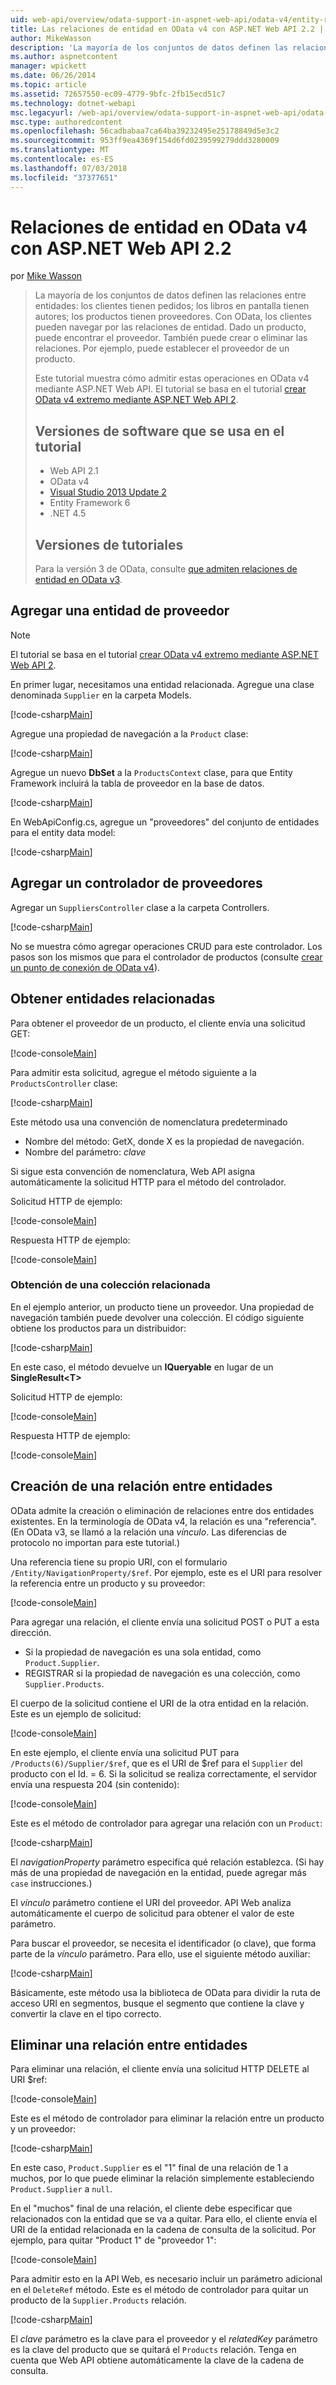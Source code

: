 ```yaml
---
uid: web-api/overview/odata-support-in-aspnet-web-api/odata-v4/entity-relations-in-odata-v4
title: Las relaciones de entidad en OData v4 con ASP.NET Web API 2.2 | Microsoft Docs
author: MikeWasson
description: 'La mayoría de los conjuntos de datos definen las relaciones entre entidades: los clientes tienen pedidos; los libros en pantalla tienen autores; los productos tienen proveedores. Uso de OData, los clientes pueden navegar a través de...'
ms.author: aspnetcontent
manager: wpickett
ms.date: 06/26/2014
ms.topic: article
ms.assetid: 72657550-ec09-4779-9bfc-2fb15ecd51c7
ms.technology: dotnet-webapi
msc.legacyurl: /web-api/overview/odata-support-in-aspnet-web-api/odata-v4/entity-relations-in-odata-v4
msc.type: authoredcontent
ms.openlocfilehash: 56cadbabaa7ca64ba39232495e25178849d5e3c2
ms.sourcegitcommit: 953ff9ea4369f154d6fd0239599279ddd3280009
ms.translationtype: MT
ms.contentlocale: es-ES
ms.lasthandoff: 07/03/2018
ms.locfileid: "37377651"
---
```

<a name="entity-relations-in-odata-v4-using-aspnet-web-api-22"></a>Relaciones de entidad en OData v4 con ASP.NET Web API 2.2
====================
por [Mike Wasson](https://github.com/MikeWasson)

> La mayoría de los conjuntos de datos definen las relaciones entre entidades: los clientes tienen pedidos; los libros en pantalla tienen autores; los productos tienen proveedores. Con OData, los clientes pueden navegar por las relaciones de entidad. Dado un producto, puede encontrar el proveedor. También puede crear o eliminar las relaciones. Por ejemplo, puede establecer el proveedor de un producto.
> 
> Este tutorial muestra cómo admitir estas operaciones en OData v4 mediante ASP.NET Web API. El tutorial se basa en el tutorial [crear OData v4 extremo mediante ASP.NET Web API 2](create-an-odata-v4-endpoint.md).
> 
> ## <a name="software-versions-used-in-the-tutorial"></a>Versiones de software que se usa en el tutorial
> 
> 
> - Web API 2.1
> - OData v4
> - [Visual Studio 2013 Update 2](https://www.visualstudio.com/downloads/download-visual-studio-vs)
> - Entity Framework 6
> - .NET 4.5
> 
> 
> ## <a name="tutorial-versions"></a>Versiones de tutoriales
> 
> Para la versión 3 de OData, consulte [que admiten relaciones de entidad en OData v3](https://asp.net/web-api/overview/odata-support-in-aspnet-web-api/odata-v3/working-with-entity-relations).


## <a name="add-a-supplier-entity"></a>Agregar una entidad de proveedor

> [!NOTE]
> El tutorial se basa en el tutorial [crear OData v4 extremo mediante ASP.NET Web API 2](create-an-odata-v4-endpoint.md).


En primer lugar, necesitamos una entidad relacionada. Agregue una clase denominada `Supplier` en la carpeta Models.

[!code-csharp[Main](entity-relations-in-odata-v4/samples/sample1.cs)]

Agregue una propiedad de navegación a la `Product` clase:

[!code-csharp[Main](entity-relations-in-odata-v4/samples/sample2.cs?highlight=13-15)]

Agregue un nuevo **DbSet** a la `ProductsContext` clase, para que Entity Framework incluirá la tabla de proveedor en la base de datos.

[!code-csharp[Main](entity-relations-in-odata-v4/samples/sample3.cs?highlight=10)]

En WebApiConfig.cs, agregue un &quot;proveedores&quot; del conjunto de entidades para el entity data model:

[!code-csharp[Main](entity-relations-in-odata-v4/samples/sample4.cs?highlight=6)]

## <a name="add-a-suppliers-controller"></a>Agregar un controlador de proveedores

Agregar un `SuppliersController` clase a la carpeta Controllers.

[!code-csharp[Main](entity-relations-in-odata-v4/samples/sample5.cs)]

No se muestra cómo agregar operaciones CRUD para este controlador. Los pasos son los mismos que para el controlador de productos (consulte [crear un punto de conexión de OData v4](create-an-odata-v4-endpoint.md)).

## <a name="getting-related-entities"></a>Obtener entidades relacionadas

Para obtener el proveedor de un producto, el cliente envía una solicitud GET:

[!code-console[Main](entity-relations-in-odata-v4/samples/sample6.cmd)]

Para admitir esta solicitud, agregue el método siguiente a la `ProductsController` clase:

[!code-csharp[Main](entity-relations-in-odata-v4/samples/sample7.cs)]

Este método usa una convención de nomenclatura predeterminado

- Nombre del método: GetX, donde X es la propiedad de navegación.
- Nombre del parámetro: *clave*

Si sigue esta convención de nomenclatura, Web API asigna automáticamente la solicitud HTTP para el método del controlador.

Solicitud HTTP de ejemplo:

[!code-console[Main](entity-relations-in-odata-v4/samples/sample8.cmd)]

Respuesta HTTP de ejemplo:

[!code-console[Main](entity-relations-in-odata-v4/samples/sample9.cmd)]

### <a name="getting-a-related-collection"></a>Obtención de una colección relacionada

En el ejemplo anterior, un producto tiene un proveedor. Una propiedad de navegación también puede devolver una colección. El código siguiente obtiene los productos para un distribuidor:

[!code-csharp[Main](entity-relations-in-odata-v4/samples/sample10.cs)]

En este caso, el método devuelve un **IQueryable** en lugar de un **SingleResult&lt;T&gt;**

Solicitud HTTP de ejemplo:

[!code-console[Main](entity-relations-in-odata-v4/samples/sample11.cmd)]

Respuesta HTTP de ejemplo:

[!code-console[Main](entity-relations-in-odata-v4/samples/sample12.cmd)]

## <a name="creating-a-relationship-between-entities"></a>Creación de una relación entre entidades

OData admite la creación o eliminación de relaciones entre dos entidades existentes. En la terminología de OData v4, la relación es una &quot;referencia&quot;. (En OData v3, se llamó a la relación una *vínculo*. Las diferencias de protocolo no importan para este tutorial.)

Una referencia tiene su propio URI, con el formulario `/Entity/NavigationProperty/$ref`. Por ejemplo, este es el URI para resolver la referencia entre un producto y su proveedor:

[!code-console[Main](entity-relations-in-odata-v4/samples/sample13.cmd)]

Para agregar una relación, el cliente envía una solicitud POST o PUT a esta dirección.

- Si la propiedad de navegación es una sola entidad, como `Product.Supplier`.
- REGISTRAR si la propiedad de navegación es una colección, como `Supplier.Products`.

El cuerpo de la solicitud contiene el URI de la otra entidad en la relación. Este es un ejemplo de solicitud:

[!code-console[Main](entity-relations-in-odata-v4/samples/sample14.cmd)]

En este ejemplo, el cliente envía una solicitud PUT para `/Products(6)/Supplier/$ref`, que es el URI de $ref para el `Supplier` del producto con el Id. = 6. Si la solicitud se realiza correctamente, el servidor envía una respuesta 204 (sin contenido):

[!code-console[Main](entity-relations-in-odata-v4/samples/sample15.cmd)]

Este es el método de controlador para agregar una relación con un `Product`:

[!code-csharp[Main](entity-relations-in-odata-v4/samples/sample16.cs)]

El *navigationProperty* parámetro especifica qué relación establezca. (Si hay más de una propiedad de navegación en la entidad, puede agregar más `case` instrucciones.)

El *vínculo* parámetro contiene el URI del proveedor. API Web analiza automáticamente el cuerpo de solicitud para obtener el valor de este parámetro.

Para buscar el proveedor, se necesita el identificador (o clave), que forma parte de la *vínculo* parámetro. Para ello, use el siguiente método auxiliar:

[!code-csharp[Main](entity-relations-in-odata-v4/samples/sample17.cs)]

Básicamente, este método usa la biblioteca de OData para dividir la ruta de acceso URI en segmentos, busque el segmento que contiene la clave y convertir la clave en el tipo correcto.

## <a name="deleting-a-relationship-between-entities"></a>Eliminar una relación entre entidades

Para eliminar una relación, el cliente envía una solicitud HTTP DELETE al URI $ref:

[!code-console[Main](entity-relations-in-odata-v4/samples/sample18.cmd)]

Este es el método de controlador para eliminar la relación entre un producto y un proveedor:

[!code-csharp[Main](entity-relations-in-odata-v4/samples/sample19.cs)]

En este caso, `Product.Supplier` es el &quot;1&quot; final de una relación de 1 a muchos, por lo que puede eliminar la relación simplemente estableciendo `Product.Supplier` a `null`.

En el &quot;muchos&quot; final de una relación, el cliente debe especificar que relacionados con la entidad que se va a quitar. Para ello, el cliente envía el URI de la entidad relacionada en la cadena de consulta de la solicitud. Por ejemplo, para quitar "Product 1" de "proveedor 1":

[!code-console[Main](entity-relations-in-odata-v4/samples/sample20.cmd?highlight=1)]

Para admitir esto en la API Web, es necesario incluir un parámetro adicional en el `DeleteRef` método. Este es el método de controlador para quitar un producto de la `Supplier.Products` relación.

[!code-csharp[Main](entity-relations-in-odata-v4/samples/sample21.cs)]

El *clave* parámetro es la clave para el proveedor y el *relatedKey* parámetro es la clave del producto que se quitará el `Products` relación. Tenga en cuenta que Web API obtiene automáticamente la clave de la cadena de consulta.

